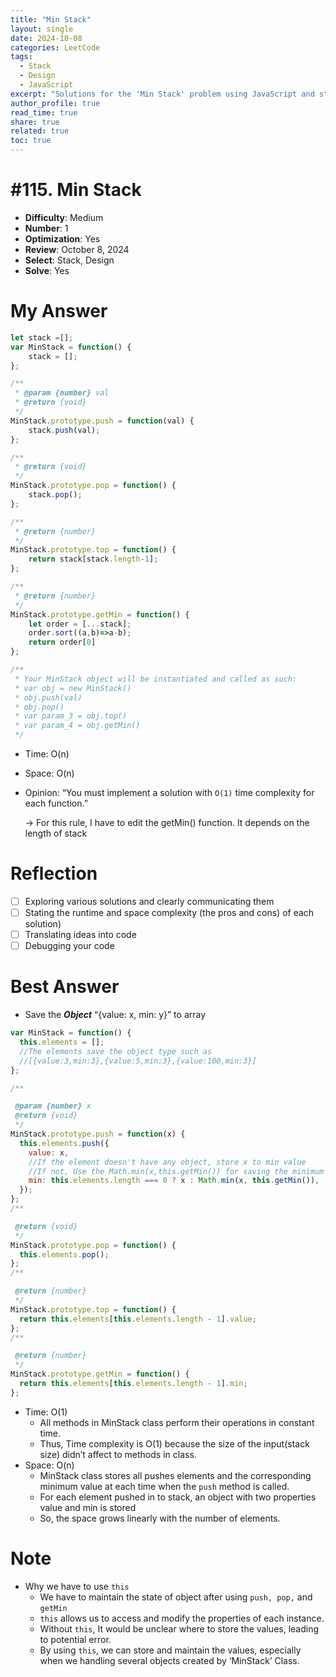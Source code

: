 ```yaml
---
title: "Min Stack"
layout: single
date: 2024-10-08
categories: LeetCode
tags: 
  - Stack
  - Design
  - JavaScript
excerpt: "Solutions for the 'Min Stack' problem using JavaScript and stacks."
author_profile: true
read_time: true
share: true
related: true
toc: true
---
```

# #115. Min Stack

- **Difficulty**: Medium
- **Number**: 1  
- **Optimization**: Yes
- **Review**: October 8, 2024  
- **Select**: Stack, Design  
- **Solve**: Yes



# My Answer

```jsx
let stack =[];
var MinStack = function() {
    stack = [];
};

/** 
 * @param {number} val
 * @return {void}
 */
MinStack.prototype.push = function(val) {
    stack.push(val);
};

/**
 * @return {void}
 */
MinStack.prototype.pop = function() {
    stack.pop();
};

/**
 * @return {number}
 */
MinStack.prototype.top = function() {
    return stack[stack.length-1];
};

/**
 * @return {number}
 */
MinStack.prototype.getMin = function() {
    let order = [...stack];
    order.sort((a,b)=>a-b);
    return order[0]
};

/** 
 * Your MinStack object will be instantiated and called as such:
 * var obj = new MinStack()
 * obj.push(val)
 * obj.pop()
 * var param_3 = obj.top()
 * var param_4 = obj.getMin()
 */
```

- Time: O(n)
- Space: O(n)
- Opinion: “You must implement a solution with `O(1)` time complexity for each function.”
    
    → For this rule, I have to edit the getMin() function. It depends on the length of stack 
    

# Reflection

- [ ]  Exploring various solutions and clearly communicating them
- [ ]  Stating the runtime and space complexity (the pros and cons) of each solution)
- [ ]  Translating ideas into code
- [ ]  Debugging your code

# Best Answer

- Save the ***Object*** “{value: x, min: y}” to array

```jsx
var MinStack = function() {
  this.elements = [];
  //The elements save the object type such as 
  //[{value:3,min:3},{value:5,min:3},{value:100,min:3}]
};

/**

 @param {number} x
 @return {void}
 */
MinStack.prototype.push = function(x) {
  this.elements.push({
    value: x,
    //If the element doesn't have any object, store x to min value
    //If not, Use the Math.min(x,this.getMin()) for saving the minimum value 
    min: this.elements.length === 0 ? x : Math.min(x, this.getMin()),
  });
};
/**

 @return {void}
 */
MinStack.prototype.pop = function() {
  this.elements.pop();
};
/**

 @return {number}
 */
MinStack.prototype.top = function() {
  return this.elements[this.elements.length - 1].value;
};
/**

 @return {number}
 */
MinStack.prototype.getMin = function() {
  return this.elements[this.elements.length - 1].min;
};
```

- Time: O(1)
    - All methods in MinStack class perform their operations in constant time.
    - Thus, Time complexity is O(1) because the size of the input(stack size) didn’t affect to methods in class.
- Space: O(n)
    - MinStack class stores all pushes elements and the corresponding minimum value at each time when the `push` method is called.
    - For each element pushed in to stack, an object with two properties value and min is stored
    - So, the space grows linearly with the number of elements.

# Note

- Why we have to use `this`
    - We have to maintain the state of object after using `push, pop,` and `getMin`
    - `this`  allows us to access and modify the properties of each instance.
    - Without `this`, It would be unclear where to store the values, leading to potential error.
    - By using `this`, we can store and maintain the values, especially when we handling several objects created by ‘MinStack’ Class.
